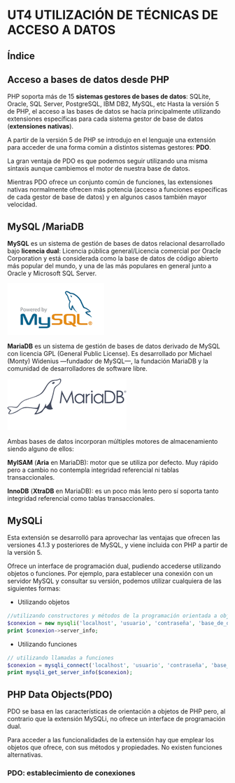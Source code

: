 # UT4 UTILIZACIÓN DE TÉCNICAS DE ACCESO A DATOS

## Índice

## Acceso a bases de datos desde PHP

PHP soporta más de 15 **sistemas gestores de bases de datos**: SQLite, Oracle, SQL Server, PostgreSQL, IBM DB2, MySQL, etc
Hasta la versión 5 de PHP, el acceso a las bases de datos se hacía principalmente utilizando extensiones específicas para cada sistema gestor de base de datos (**extensiones nativas**).

A partir de la versión 5 de PHP se introdujo en el lenguaje una extensión para acceder de una forma común a distintos sistemas gestores: **PDO**.

La gran ventaja de PDO es que podemos seguir utilizando una misma sintaxis aunque cambiemos el motor de nuestra base de datos.

Mientras PDO ofrece un conjunto común de funciones, las extensiones nativas normalmente ofrecen más potencia (acceso a funciones específicas de cada gestor de base de datos) y en algunos casos también mayor velocidad.

## MySQL /MariaDB

**MySQL** es un sistema de gestión de bases de datos relacional desarrollado bajo **licencia dual**: Licencia pública general/Licencia comercial por Oracle Corporation y está considerada como la base de datos de código abierto más popular del mundo,​​ y una de las más populares en general junto a Oracle y Microsoft SQL Server.

![Logo de MySQL](img/mysql.png)

**MariaDB** es un sistema de gestión de bases de datos derivado de MySQL con licencia GPL (General Public License). Es desarrollado por Michael (Monty) Widenius —fundador de MySQL—, la fundación MariaDB y la comunidad de desarrolladores de software libre.

![Logo de MariaDB](img/mariadb.png)

Ambas bases de datos incorporan múltiples motores de almacenamiento siendo alguno de ellos:

**MyISAM** (**Aria** en MariaDB): motor que se utiliza por defecto. Muy rápido pero a cambio no contempla integridad referencial ni tablas transaccionales. 

**InnoDB** (**XtraDB** en MariaDB): es un poco más lento pero sí soporta tanto integridad referencial como tablas transaccionales.

## MySQLi

Esta extensión se desarrolló para aprovechar las ventajas que ofrecen las versiones 4.1.3 y posteriores de MySQL, y viene incluida con PHP a partir de la versión 5. 

Ofrece un interface de programación dual, pudiendo accederse utilizando objetos o funciones.
Por ejemplo, para establecer una conexión con un servidor MySQL y consultar su versión, podemos utilizar cualquiera de las siguientes formas:

- Utilizando objetos

```php
//utilizando constructores y métodos de la programación orientada a objetos
$conexion = new mysqli('localhost', 'usuario', 'contraseña', 'base_de_datos');
print $conexion‐>server_info;
```
- Utilizando funciones
  
 ```php 
// utilizando llamadas a funciones 
$conexion = mysqli_connect('localhost', 'usuario', 'contraseña', 'base_de_datos');
print mysqli_get_server_info($conexion);
```
## PHP Data Objects(PDO)

PDO se basa en las características de orientación a objetos de PHP pero, al contrario que la extensión MySQLi, no ofrece un interface de programación dual. 

Para acceder a las funcionalidades de la extensión hay que emplear los objetos que ofrece, con sus métodos y propiedades. No existen funciones alternativas.

### PDO: establecimiento de conexiones





